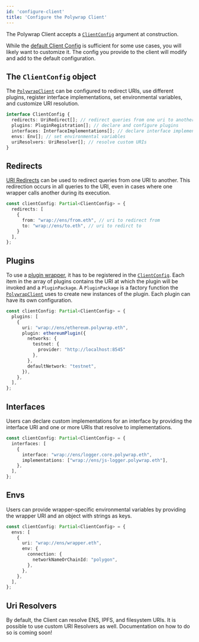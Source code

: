```yaml
---
id: 'configure-client'
title: 'Configure the Polywrap Client'
---
```


The Polywrap Client accepts a [`ClientConfig`](../../reference/clients/js/client-config) argument at construction. 

While the [default Client Config](https://github.com/polywrap/monorepo/blob/origin/packages/js/client/src/default-client-config.ts)
is sufficient for some use cases, you will likely want to customize it.
The config you provide to the client will modify and add to the default configuration.

## The `ClientConfig` object

The [`PolywrapClient`](../../reference/clients/js/client-js) can be configured to redirect URIs, use different plugins, 
register interface implementations, set environmental variables, and customize URI resolution.

```typescript
interface ClientConfig {
  redirects: UriRedirect[]; // redirect queries from one uri to another
  plugins: PluginRegistration[]; // declare and configure plugins
  interfaces: InterfaceImplementations[]; // declare interface implementations
  envs: Env[]; // set environmental variables
  uriResolvers: UriResolver[]; // resolve custom URIs
}
```

## Redirects

[URI Redirects](../../concepts/understanding-uri-redirects) can be used to redirect queries from one URI to another. 
This redirection occurs in all queries to the URI, even in cases where one wrapper calls another during its execution.

```typescript
const clientConfig: Partial<ClientConfig> = {
  redirects: [
    {
      from: "wrap://ens/from.eth", // uri to redirect from
      to: "wrap://ens/to.eth", // uri to redirct to
    }
  ],
};
```


## Plugins

To use a [plugin wrapper](../../concepts/understanding-plugins), it has to be registered in the [`ClientConfig`](../../reference/clients/js/client-config).
Each item in the array of plugins contains the URI at which the plugin will be invoked and a `PluginPackage`.
A `PluginPackage` is a factory function the [`PolywrapClient`](../../reference/clients/js/client-js) uses to create new
instances of the plugin. 
Each plugin can have its own configuration.

```typescript
const clientConfig: Partial<ClientConfig> = {
  plugins: [
    {
      uri: "wrap://ens/ethereum.polywrap.eth",
      plugin: ethereumPlugin({
        networks: {
          testnet: {
            provider: "http://localhost:8545"
          },
        },
        defaultNetwork: "testnet",
      }),
    },
  ],
};
```

## Interfaces

Users can declare custom implementations for an interface by providing the interface URI and one or more URIs that resolve to implementations.

```typescript
const clientConfig: Partial<ClientConfig> = {
  interfaces: [
    {
      interface: "wrap://ens/logger.core.polywrap.eth",
      implementations: ["wrap://ens/js-logger.polywrap.eth"],
    },
  ],
};
```


## Envs

Users can provide wrapper-specific environmental variables by providing the wrapper URI and an object with strings as keys.

```typescript
const clientConfig: Partial<ClientConfig> = {
  envs: [
    {
      uri: "wrap://ens/wrapper.eth",
      env: {
        connection: {
          networkNameOrChainId: "polygon",
        },
      },
    },
  ],
};
```

## Uri Resolvers

By default, the Client can resolve ENS, IPFS, and filesystem URIs.
It is possible to use custom URI Resolvers as well.
Documentation on how to do so is coming soon!